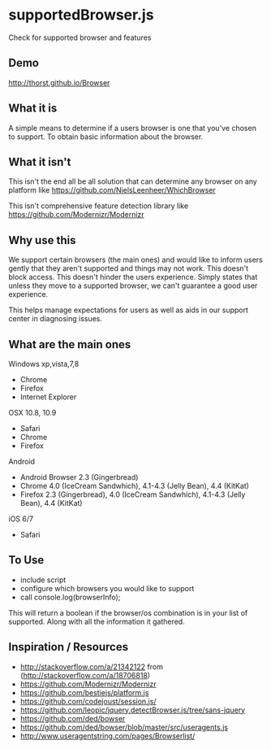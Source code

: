 supportedBrowser.js
========================
Check for supported browser and features

Demo
--------
http://thorst.github.io/Browser

What it is
----------
A simple means to determine if a users browser is one that you've chosen to support. To obtain basic information about the browser.


What it isn't
-----------
This isn't the end all be all solution that can determine any browser on any platform like https://github.com/NielsLeenheer/WhichBrowser

This isn't comprehensive feature detection library like https://github.com/Modernizr/Modernizr

Why use this
-----------
We support certain browsers (the main ones) and would like to inform users gently that they aren't supported and things may not work. 
This doesn't block access. This doesn't hinder the users experience. Simply states that unless they move to a supported browser, we 
can't guarantee a good user experience.

This helps manage expectations for users as well as aids in our support center in diagnosing issues.


What are the main ones
----------
Windows xp,vista,7,8
* Chrome
* Firefox
* Internet Explorer

OSX 10.8, 10.9
* Safari
* Chrome
* Firefox

Android
* Android Browser 2.3 (Gingerbread)
* Chrome 4.0 (IceCream Sandwhich), 4.1-4.3 (Jelly Bean), 4.4 (KitKat)
* Firefox 2.3 (Gingerbread), 4.0 (IceCream Sandwhich), 4.1-4.3 (Jelly Bean), 4.4 (KitKat)

iOS 6/7
* Safari

To Use
-----------
* include script
* configure which browsers you would like to support
* call console.log(browserInfo);

This will return a boolean if the browser/os combination is in your list of supported. Along with all the information it gathered.


Inspiration / Resources
-----------
* http://stackoverflow.com/a/21342122 from (http://stackoverflow.com/a/18706818)
* https://github.com/Modernizr/Modernizr
* https://github.com/bestiejs/platform.js
* https://github.com/codejoust/session.js/
* https://github.com/leopic/jquery.detectBrowser.js/tree/sans-jquery
* https://github.com/ded/bowser
* https://github.com/ded/bowser/blob/master/src/useragents.js
* http://www.useragentstring.com/pages/Browserlist/
